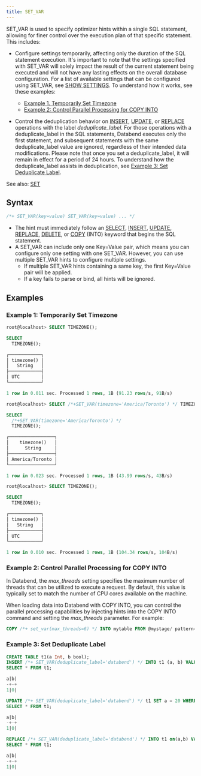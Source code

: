 ```yaml
---
title: SET_VAR
---
```


SET_VAR is used to specify optimizer hints within a single SQL statement, allowing for finer control over the execution plan of that specific statement. This includes:

- Configure settings temporarily, affecting only the duration of the SQL statement execution. It's important to note that the settings specified with SET_VAR will solely impact the result of the current statement being executed and will not have any lasting effects on the overall database configuration. For a list of available settings that can be configured using SET_VAR, see [SHOW SETTINGS](../40-show/show-settings.md). To understand how it works, see these examples:

    - [Example 1. Temporarily Set Timezone](#example-1-temporarily-set-timezone)
    - [Example 2: Control Parallel Processing for COPY INTO](#example-2-control-parallel-processing-for-copy-into)

- Control the deduplication behavior on [INSERT](../10-dml/dml-insert.md), [UPDATE](../10-dml/dml-update.md), or [REPLACE](../10-dml/dml-replace.md) operations with the label *deduplicate_label*. For those operations with a deduplicate_label in the SQL statements, Databend executes only the first statement, and subsequent statements with the same deduplicate_label value are ignored, regardless of their intended data modifications. Please note that once you set a deduplicate_label, it will remain in effect for a period of 24 hours. To understand how the deduplicate_label assists in deduplication, see [Example 3: Set Deduplicate Label](#example-3-set-deduplicate-label).

See also: [SET](01-set-global.md)

## Syntax

```sql
/*+ SET_VAR(key=value) SET_VAR(key=value) ... */
```

- The hint must immediately follow an [SELECT](../20-query-syntax/01-query-select.md), [INSERT](../10-dml/dml-insert.md), [UPDATE](../10-dml/dml-update.md), [REPLACE](../10-dml/dml-replace.md), [DELETE](../10-dml/dml-delete-from.md), or [COPY](../10-dml/dml-copy-into-table.md) (INTO) keyword that begins the SQL statement.
- A SET_VAR can include only one Key=Value pair, which means you can configure only one setting with one SET_VAR. However, you can use multiple SET_VAR hints to configure multiple settings.
    - If multiple SET_VAR hints containing a same key, the first Key=Value pair will be applied.
    - If a key fails to parse or bind, all hints will be ignored.

## Examples

### Example 1: Temporarily Set Timezone

```sql
root@localhost> SELECT TIMEZONE();

SELECT
  TIMEZONE();

┌────────────┐
│ timezone() │
│   String   │
├────────────┤
│ UTC        │
└────────────┘

1 row in 0.011 sec. Processed 1 rows, 1B (91.23 rows/s, 91B/s)

root@localhost> SELECT /*+SET_VAR(timezone='America/Toronto') */ TIMEZONE();

SELECT
  /*+SET_VAR(timezone='America/Toronto') */
  TIMEZONE();

┌─────────────────┐
│    timezone()   │
│      String     │
├─────────────────┤
│ America/Toronto │
└─────────────────┘

1 row in 0.023 sec. Processed 1 rows, 1B (43.99 rows/s, 43B/s)

root@localhost> SELECT TIMEZONE();

SELECT
  TIMEZONE();

┌────────────┐
│ timezone() │
│   String   │
├────────────┤
│ UTC        │
└────────────┘

1 row in 0.010 sec. Processed 1 rows, 1B (104.34 rows/s, 104B/s)
```
### Example 2: Control Parallel Processing for COPY INTO

In Databend, the *max_threads* setting specifies the maximum number of threads that can be utilized to execute a request. By default, this value is typically set to match the number of CPU cores available on the machine.

When loading data into Databend with COPY INTO, you can control the parallel processing capabilities by injecting hints into the COPY INTO command and setting the *max_threads* parameter. For example:

```sql
COPY /*+ set_var(max_threads=6) */ INTO mytable FROM @mystage/ pattern='.*[.]parq' FILE_FORMAT=(TYPE=parquet);
```

### Example 3: Set Deduplicate Label

```sql
CREATE TABLE t1(a Int, b bool);
INSERT /*+ SET_VAR(deduplicate_label='databend') */ INTO t1 (a, b) VALUES(1, false);
SELECT * FROM t1;

a|b|
-+-+
1|0|

UPDATE /*+ SET_VAR(deduplicate_label='databend') */ t1 SET a = 20 WHERE b = false;
SELECT * FROM t1;

a|b|
-+-+
1|0|

REPLACE /*+ SET_VAR(deduplicate_label='databend') */ INTO t1 on(a,b) VALUES(40, false);
SELECT * FROM t1;

a|b|
-+-+
1|0|
```
